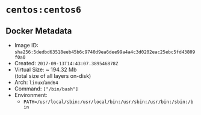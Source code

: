 # `centos:centos6`

## Docker Metadata

- Image ID: `sha256:5dedbd63518eeb45b6c9740d9ea6dee99a4a4c3d0202eac25ebc5fd43809f0a0`
- Created: `2017-09-13T14:43:07.389546878Z`
- Virtual Size: ~ 194.32 Mb  
  (total size of all layers on-disk)
- Arch: `linux`/`amd64`
- Command: `["/bin/bash"]`
- Environment:
  - `PATH=/usr/local/sbin:/usr/local/bin:/usr/sbin:/usr/bin:/sbin:/bin`
